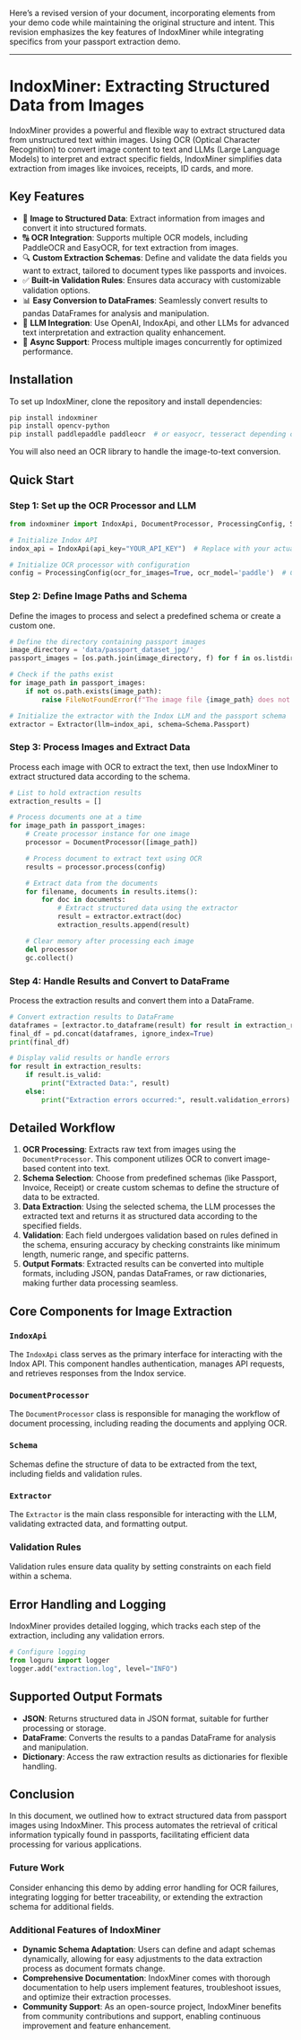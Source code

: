 Here’s a revised version of your document, incorporating elements from your demo code while maintaining the original structure and intent. This revision emphasizes the key features of IndoxMiner while integrating specifics from your passport extraction demo.

---

# IndoxMiner: Extracting Structured Data from Images

IndoxMiner provides a powerful and flexible way to extract structured data from unstructured text within images. Using OCR (Optical Character Recognition) to convert image content to text and LLMs (Large Language Models) to interpret and extract specific fields, IndoxMiner simplifies data extraction from images like invoices, receipts, ID cards, and more.

## Key Features

- 📸 **Image to Structured Data**: Extract information from images and convert it into structured formats.
- 🔠 **OCR Integration**: Supports multiple OCR models, including PaddleOCR and EasyOCR, for text extraction from images.
- 🔍 **Custom Extraction Schemas**: Define and validate the data fields you want to extract, tailored to document types like passports and invoices.
- ✅ **Built-in Validation Rules**: Ensures data accuracy with customizable validation options.
- 📊 **Easy Conversion to DataFrames**: Seamlessly convert results to pandas DataFrames for analysis and manipulation.
- 🤖 **LLM Integration**: Use OpenAI, IndoxApi, and other LLMs for advanced text interpretation and extraction quality enhancement.
- 🔄 **Async Support**: Process multiple images concurrently for optimized performance.

## Installation

To set up IndoxMiner, clone the repository and install dependencies:

```bash
pip install indoxminer
pip install opencv-python
pip install paddlepaddle paddleocr  # or easyocr, tesseract depending on your choice
```

You will also need an OCR library to handle the image-to-text conversion.

## Quick Start

### Step 1: Set up the OCR Processor and LLM

```python
from indoxminer import IndoxApi, DocumentProcessor, ProcessingConfig, Schema, Extractor

# Initialize Indox API
indox_api = IndoxApi(api_key="YOUR_API_KEY")  # Replace with your actual API key

# Initialize OCR processor with configuration
config = ProcessingConfig(ocr_for_images=True, ocr_model='paddle')  # Change to 'easyocr' or 'tesseract' as needed
```

### Step 2: Define Image Paths and Schema

Define the images to process and select a predefined schema or create a custom one.

```python
# Define the directory containing passport images
image_directory = 'data/passport_dataset_jpg/'
passport_images = [os.path.join(image_directory, f) for f in os.listdir(image_directory) if f.lower().endswith(('.png', '.jpg', '.jpeg'))]

# Check if the paths exist
for image_path in passport_images:
    if not os.path.exists(image_path):
        raise FileNotFoundError(f"The image file {image_path} does not exist.")

# Initialize the extractor with the Indox LLM and the passport schema
extractor = Extractor(llm=indox_api, schema=Schema.Passport)
```

### Step 3: Process Images and Extract Data

Process each image with OCR to extract the text, then use IndoxMiner to extract structured data according to the schema.

```python
# List to hold extraction results
extraction_results = []

# Process documents one at a time
for image_path in passport_images:
    # Create processor instance for one image
    processor = DocumentProcessor([image_path])

    # Process document to extract text using OCR
    results = processor.process(config)

    # Extract data from the documents
    for filename, documents in results.items():
        for doc in documents:
            # Extract structured data using the extractor
            result = extractor.extract(doc)
            extraction_results.append(result)

    # Clear memory after processing each image
    del processor
    gc.collect()
```

### Step 4: Handle Results and Convert to DataFrame

Process the extraction results and convert them into a DataFrame.

```python
# Convert extraction results to DataFrame
dataframes = [extractor.to_dataframe(result) for result in extraction_results]
final_df = pd.concat(dataframes, ignore_index=True)
print(final_df)

# Display valid results or handle errors
for result in extraction_results:
    if result.is_valid:
        print("Extracted Data:", result)
    else:
        print("Extraction errors occurred:", result.validation_errors)
```

## Detailed Workflow

1. **OCR Processing**: Extracts raw text from images using the `DocumentProcessor`. This component utilizes OCR to convert image-based content into text.
2. **Schema Selection**: Choose from predefined schemas (like Passport, Invoice, Receipt) or create custom schemas to define the structure of data to be extracted.
3. **Data Extraction**: Using the selected schema, the LLM processes the extracted text and returns it as structured data according to the specified fields.
4. **Validation**: Each field undergoes validation based on rules defined in the schema, ensuring accuracy by checking constraints like minimum length, numeric range, and specific patterns.
5. **Output Formats**: Extracted results can be converted into multiple formats, including JSON, pandas DataFrames, or raw dictionaries, making further data processing seamless.

## Core Components for Image Extraction

### `IndoxApi`

The `IndoxApi` class serves as the primary interface for interacting with the Indox API. This component handles authentication, manages API requests, and retrieves responses from the Indox service.

### `DocumentProcessor`

The `DocumentProcessor` class is responsible for managing the workflow of document processing, including reading the documents and applying OCR.

### `Schema`

Schemas define the structure of data to be extracted from the text, including fields and validation rules. 

### `Extractor`

The `Extractor` is the main class responsible for interacting with the LLM, validating extracted data, and formatting output.

### Validation Rules

Validation rules ensure data quality by setting constraints on each field within a schema.

## Error Handling and Logging

IndoxMiner provides detailed logging, which tracks each step of the extraction, including any validation errors.

```python
# Configure logging
from loguru import logger
logger.add("extraction.log", level="INFO")
```

## Supported Output Formats

- **JSON**: Returns structured data in JSON format, suitable for further processing or storage.
- **DataFrame**: Converts the results to a pandas DataFrame for analysis and manipulation.
- **Dictionary**: Access the raw extraction results as dictionaries for flexible handling.

## Conclusion

In this document, we outlined how to extract structured data from passport images using IndoxMiner. This process automates the retrieval of critical information typically found in passports, facilitating efficient data processing for various applications.

### Future Work

Consider enhancing this demo by adding error handling for OCR failures, integrating logging for better traceability, or extending the extraction schema for additional fields.

### Additional Features of IndoxMiner

- **Dynamic Schema Adaptation**: Users can define and adapt schemas dynamically, allowing for easy adjustments to the data extraction process as document formats change.
- **Comprehensive Documentation**: IndoxMiner comes with thorough documentation to help users implement features, troubleshoot issues, and optimize their extraction processes.
- **Community Support**: As an open-source project, IndoxMiner benefits from community contributions and support, enabling continuous improvement and feature enhancement.
